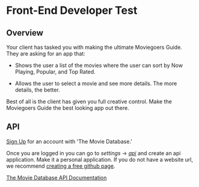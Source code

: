 # Front-End Developer Test

## Overview

Your client has tasked you with making the ultimate Moviegoers Guide. They are asking for an app that:

- Shows the user a list of the movies where the user can sort by Now Playing, Popular, and Top Rated.

- Allows the user to select a movie and see more details. The more details, the better.

Best of all is the client has given you full creative control. Make the Moviegoers Guide the best looking app out there.

## API

[Sign Up](https://www.themoviedb.org/account/signup) for an account with 'The Movie Database.'

Once you are logged in you can go to _settings_ -> [_api_](https://www.themoviedb.org/settings/api) and create an api application.
Make it a personal application. If you do not have a website url, we recommend [creating a free github page](https://pages.github.com/).

[The Movie Database API Documentation](https://developers.themoviedb.org/3/getting-started/introduction)
